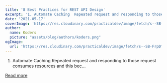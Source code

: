 ```yaml
---
title: '8 Best Practices for REST API Design'
excerpt: '1. Automate Caching  Repeated request and responding to those request consumes resources and this bec...'
date: '2021-05-17'
coverImage: 'https://res.cloudinary.com/practicaldev/image/fetch/s--SB-FrpDf--/c_imagga_scale,f_auto,fl_progressive,h_420,q_auto,w_1000/https://dev-to-uploads.s3.amazonaws.com/uploads/articles/vdn6fma9xiuyf2u1wc47.png'
author:
  name: Koders
  picture: "assets/blog/authors/koders.png"
ogImage:
  url: 'https://res.cloudinary.com/practicaldev/image/fetch/s--SB-FrpDf--/c_imagga_scale,f_auto,fl_progressive,h_420,q_auto,w_1000/https://dev-to-uploads.s3.amazonaws.com/uploads/articles/vdn6fma9xiuyf2u1wc47.png'
---
```


1. Automate Caching  Repeated request and responding to those request consumes resources and this bec...

[Read more](https://dev.to/mohit199thd/8-best-practices-for-rest-api-design-1d97)

